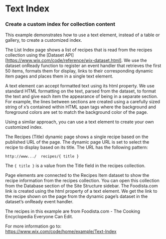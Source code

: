 # Text Index
### Create a custom index for collection content
This example demonstrates how to use a text element, instead of a table or gallery, to create a customized index.

The List Index page shows a list of recipes that is read from the recipes collection using the [Dataset API][https://www.wix.com/code/reference/wix-dataset.html]. We use the dataset onReady function to register an event handler that retrieves the first 50 items, formats them for display, links to their corresponding dynamic item pages and places them in a single text element.

A text element can accept formatted text using its html property. We use standard HTML formatting on the text, parsed from the dataset, to format the text and give each item the appearance of being in a separate section. For example, the lines between sections are created using a carefully sized string of x’s contained within HTML span tags where the background and foreground colors are set to match the background color of the page.  

Using a similar approach, you can use a text element to create your own customized index.

The Recipes (Title) dynamic page shows a single recipe based on the published URL of the page. The dynamic page URL is set to select the recipe to display based on its title. The URL has the following pattern:

``http://www.../  recipes/{ title }``

The  ``{ title }``  is a value from the Title field in the recipes collection.

Page elements are connected to the Recipes Item dataset to show the recipe information from the recipes collection. You can open this collection from the Database section of the Site Structure sidebar. The Foodista.com link is created using the html property of a text element. We get the link to the recipe shown on the page from the dynamic page’s dataset in the dataset’s onReady event handler.

The recipes in this example are from Foodista.com - The Cooking Encyclopedia Everyone Can Edit.

For more information go to: https://www.wix.com/code/home/example/Text-Index
